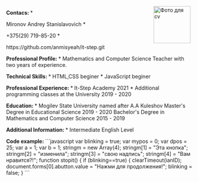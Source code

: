 <img src="C:\Users\Anmisyeah\Pictures\фото.jpg" width="100" align="right" vspace="5" hspace="5" alt = "Фото для cv">
<p> <b> Contacs: </b>
* <p> Mironov Andrey Stanislavovich
* <p> +375(29) 719-85-20
* <p> https://github.com/anmisyeah/it-step.git

<p> <b>Professional Profile: </b>
* Mathematics and Computer Science Teacher with two years of experience.

<p> <b> Technical Skills: </b>
* HTML,CSS beginer
* JavaScript beginer

<p> <b> Professional Experience: </b>
* It-Step Academy 2021
* Additional programming classes at the University 2019 - 2020

<p> <b> Education: </b>
* Mogilev State University named after A.A Kuleshov
Master's Degree in Educational Science 2019 - 2020
Bachelor's Degree in Mathematics and Computer Science 2015 - 2019

<p> <b> Additional Information: </b>
* Intermediate English Level

<p> <b>Code example: </b>
```javascript
var blinking = true;
var mypos = 0;
var dpos = 25;
var a = 1;
var b = 1;
stringm = new Array(4);
       stringm[1] = "Эта кнопка";
       stringm[2] = "изменила";
       stringm[3] = "свою надпись";
       stringm[4] = "Вам нравится?!";
function stopit() {
if (blinking==true) {
 clearTimeout(ianID);
  document.forms[0].abutton.value = "Нажми для продолжения!";
  blinking = false;
}
```
